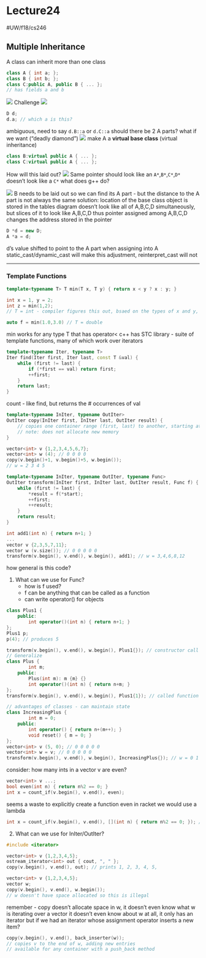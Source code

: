 # Lecture24
#UW/f18/cs246
## Multiple Inheritance
A class can inherit more than one class
```cpp
class A { int a; };
class B { int b; };
class C:public A, public B { ... };
// has fields a and b
```
![](Lecture24/Screen%20Shot%202018-11-29%20at%2011.32.23%20AM.png)
Challenge
![](Lecture24/Screen%20Shot%202018-11-29%20at%2011.33.57%20AM.png)
```cpp
D d;
d.a; // which a is this?
```
ambiguous, need to say `d.B::a` or `d.C::a`
should there be 2 A parts?
what if we want (“deadly diamond”)
![](Lecture24/Screen%20Shot%202018-11-29%20at%2011.35.25%20AM.png)
make A a **virtual base class** (virtual inheritance)
```cpp
class B:virtual public A { ... };
class C:virtual public A { ... };
```
How will this laid out?
![](Lecture24/Screen%20Shot%202018-11-29%20at%2011.40.01%20AM.png) 
Same pointer should look like an `A*`,`B*`,`C*`,`D*`
doesn’t look like a `C*`
what does g++ do?

![](Lecture24/Screen%20Shot%202018-11-29%20at%2011.47.17%20AM.png)
B needs to be laid out so we can find its A part - but the distance to the A part is not always the same
solution: location of the base class object is stored in the tables
diagram doesn’t look like all of A,B,C,D simultaneously, but slices of it to look like A,B,C,D
thus pointer assigned among A,B,C,D changes the address stored in the pointer
```cpp
D *d = new D;
A *a = d;
```
d’s value shifted to point to the A part when assigning into A
static_cast/dynamic_cast will make this adjustment, reinterpret_cast will not
- - - -
### Template Functions
```cpp
template<typename T> T min(T x, T y) { return x < y ? x : y; }

int x = 1, y = 2;
int z = min(1,2);
// T = int - compiler figures this out, bsaed on the types of x and y, don't have to say min<int>(x,y)

auto f = min(1.0,3.0) // T = double
```
min works for any type T that has operator<
c++ has STC library <algorithm> - suite of template functions, many of which work over iterators
```cpp
template<typename Iter, typename T>
Iter find(Iter first, Iter last, const T &val) {
	while (first != last) {
		if (*first == val) return first;
		++first;
	}
	return last;
}
```
count - like find, but returns the # occurrences of val
```cpp
template<typename InIter, typename OutIter>
OutIter copy(InIter first, InIter last, OutIter result) {
	// copies one container range (first, last) to another, starting at result
	// note: does not allocate new memory
}

vector<int> v {1,2,3,4,5,6,7};
vector<int> w (4); // 0 0 0 0
copy(v.begin()+1, v.begin()+5, w.begin());
// w = 2 3 4 5

template<typename InIter, typename OutIter, typename Func>
OutIter transform(InIter first, InIter last, OutIter result, Func f) {
	while (first != last) {
		*result = f(*start);
		++first;
		++result;
	}
	return result;
}

int add1(int n) { return n+1; }
...
vector v {2,3,5,7,11};
vector w (v.size()); // 0 0 0 0 0
transform(v.begin(), v.end(), w.begin(), add1); // w = 3,4,6,8,12
```
how general is this code?
1. What can we use for Func?
	* how is f used?
	* f can be anything that can be called as a function
	* can write operator() for objects
```cpp
class Plus1 {
	public:
		int operator()(int n) { return n+1; }
};
Plus1 p;
p(4); // produces 5

transform(v.begin(), v.end(), w.begin(), Plus1{}); // constructor call
// Generalize
class Plus {
		int m;
	public:
		Plus(int m): m {m} {}
		int operator()(int n) { return n+m; }
};
transform(v.begin(), v.end(), w.begin(), Plus1{1}); // called function objects

// advantages of classes - can maintain state
class IncreasingPlus {
		int m = 0;
	public:
		int operator() { return n+(m++); }
		void reset() { m = 0; }
};
vector<int> v (5, 0); // 0 0 0 0 0
vector<int> w = v; // 0 0 0 0 0
transform(v.begin(), v.end(), w.begin(), IncreasingPlus{}); // w = 0 1 2 3 4
```
consider: how many ints in a vector v are even?
```cpp
vector<int> v ...;
bool even(int n) { return n%2 == 0; }
int x = count_if(v.begin(), v.end(), even);
```
seems a waste to explicitly create a function even
in racket we would use a lambda
```cpp
int x = count_if(v.begin(), v.end(), [](int n) { return n%2 == 0; }); // [] is lambda in c++
```
2. What can we use for InIter/OutIter?
```cpp
#include <iterator>

vector<int> v {1,2,3,4,5};
ostream_iterator<int> out { cout, ", " };
copy(v.begin(), v.end(), out); // prints 1, 2, 3, 4, 5, 

vector<int> v {1,2,3,4,5};
vector w;
copy(v.begin(), v.end(), w.begin());
// w doesn't have space allocated so this is illegal
```
remember - copy doesn’t allocate space in w, it doesn’t even know what w is iterating over a vector
it doesn’t even know about w at all, it only has an iterator
but if we had an iterator whose assignment operator inserts a new item?
```cpp
copy(v.begin(), v.end(), back_inserter(w));
// copies v to the end of w, adding new entries
// available for any container with a push_back method
```